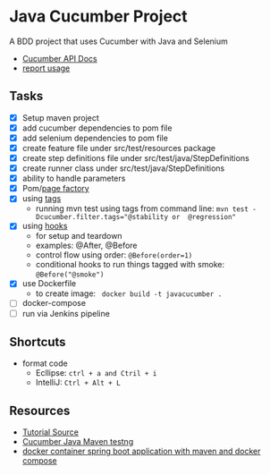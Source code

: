 # Java Cucumber Project

A BDD project that uses Cucumber with Java and Selenium

- [Cucumber API Docs](https://cucumber.io/docs/cucumber/api/)
- [report usage](https://www.toolsqa.com/selenium-cucumber-framework/cucumber-reports/)

## Tasks

- [x] Setup maven project
- [x] add cucumber dependencies to pom file
- [x] add selenium dependencies to pom file 
- [x] create feature file under src/test/resources package
- [x] create step definitions file under src/test/java/StepDefinitions
- [x] create runner class under src/test/java/StepDefinitions
- [x] ability to handle parameters
- [x] Pom/[page factory]((https://www.selenium.dev/selenium/docs/api/java/org/openqa/selenium/support/PageFactory.html))  
- [x] using [tags]((https://cucumber.io/docs/cucumber/api/#tags))
    - running mvn test using tags from command line: ```mvn test -Dcucumber.filter.tags="@stability or  @regression"```
- [x] using [hooks](https://cucumber.io/docs/cucumber/api/#hooks)
    - for setup and teardown
    - examples: @After, @Before
    - control flow using order: ```@Before(order=1)```
    - conditional hooks to run things tagged with smoke: ```@Before("@smoke")```
- [x] use Dockerfile
    - to create image: ``` docker build -t javacucumber .```
- [ ] docker-compose
- [ ] run via Jenkins pipeline

## Shortcuts
- format code
    - Ecllipse: ```ctrl + a and Ctril + i```
    - IntelliJ: ```Ctrl + Alt + L```

## Resources
- [Tutorial Source](https://www.youtube.com/watch?v=tJdnLwGBFoI&list=PLhW3qG5bs-L_mFHirOLEYJ7X2rIXu8SR2)
- [Cucumber Java Maven testng](https://medium.com/agile-vision/cucumber-bdd-part-2-creating-a-sample-java-project-with-cucumber-testng-and-maven-127a1053c180)
- [docker container spring boot application with maven and docker compose ](https://medium.com/swlh/spring-boot-with-maven-in-docker-application-with-docker-compose-6db30b80d9e1)